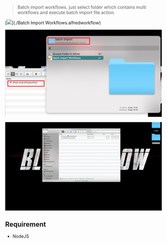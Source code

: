 > Batch import workflows. just select folder which contains multi workflows and execute batch import file action.

[![](https://img.shields.io/badge/version-v1.0.0-green)](./Batch Import Workflows.alfredworkflow)

![](./screenshot.jpeg)

![](./screenshot.gif)

## Requirement
- NodeJS

